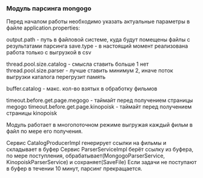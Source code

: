 ### Модуль парсинга mongogo

Перед началом работы необходимо указать актуальные параметры в файле application.properties:

output.path - путь в файловой системе, куда будут помещены файлы с результатами парсинга
save.type - в настоящий момент реализована работа только с выгрузкой в csv

thread.pool.size.catalog - смысла ставить больше 1 нет
thread.pool.size.parser - лучше ставить минимум 2, иначе поток выгрузки каталога перегрузит память

buffer.catalog - макс. кол-во взятых в обработку фильмов

timeout.before.get.page.megogo - таймайт перед получением страницы megogo
timeout.before.get.page.kinopoisk - таймайт перед получением страницы kinopoisk

Модуль работает в многопоточном режиме выгружая каждый фильм в файл по мере его получения.

Сервис CatalogProducerImpl генерирует ссылки на фильмы и складывает в буфер
Сервис ParserServiceImpl берёт ссылку из буфера, по мере поступления, обрабатывает(MongogoParserService, KinopoiskParserService) и сохраняет(SaveFile) 
Если задачи не поступают в буфер в течении 10 минут, парсинг прекращается.
